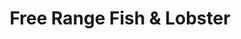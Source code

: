 ---
title: "Free Range Fish & Lobster"
url: /portland/free-range-fish-and-lobster/
shop: seafood
---